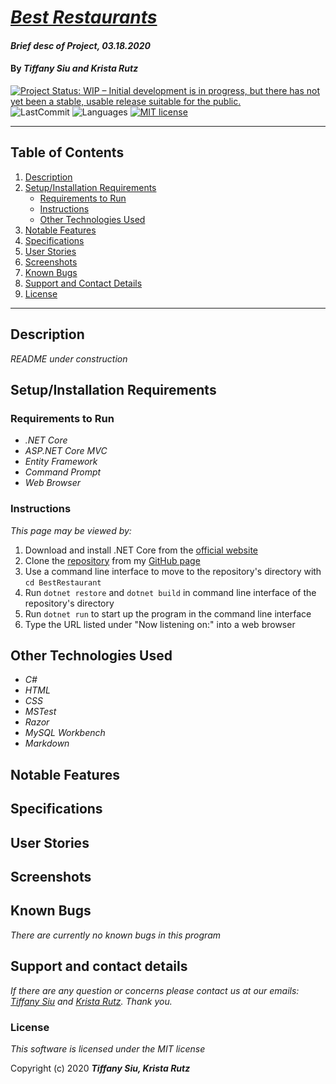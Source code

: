 # _[Best Restaurants](https://github.com/KristaRutz/best-restaurants)_

#### _Brief desc of Project, 03.18.2020_

#### By _**Tiffany Siu and Krista Rutz**_

<!-- [![Project Status: Inactive – The project has reached a stable, usable state but is no longer being actively developed; support/maintenance will be provided as time allows.](https://www.repostatus.org/badges/latest/inactive.svg)](https://www.repostatus.org/#inactive) -->
<!-- [![Project Status: Active – The project has reached a stable, usable state and is being actively developed.](https://www.repostatus.org/badges/latest/active.svg)](https://www.repostatus.org/#active) -->
[![Project Status: WIP – Initial development is in progress, but there has not yet been a stable, usable release suitable for the public.](https://www.repostatus.org/badges/latest/wip.svg)](https://www.repostatus.org/#wip)
![LastCommit](https://img.shields.io/github/last-commit/KristaRutz/best-restaurants)
![Languages](https://img.shields.io/github/languages/top/KristaRutz/best-restaurants)
[![MIT license](https://img.shields.io/badge/License-MIT-orange.svg)](https://lbesson.mit-license.org/)

---
## Table of Contents
1. [Description](#description)
2. [Setup/Installation Requirements](#setup/installation-requirements)
    - [Requirements to Run](#requirements-to-run)
    - [Instructions](#instructions)
    - [Other Technologies Used](#other-technologies-used)
3. [Notable Features](#notable-features)
4. [Specifications](#specifications)
5. [User Stories](#user-stories)
6. [Screenshots](#screenshots)
7. [Known Bugs](#known-bugs)
8. [Support and Contact Details](#support-and-contact-details)
9. [License](#license)
---
## Description

_README under construction_
<!-- _Detailed desc w/ purpose/usage, what does, motivation to create, why exists, other info for users/developers to have_ -->

## Setup/Installation Requirements

### Requirements to Run
* _.NET Core_
* _ASP.NET Core MVC_
* _Entity Framework_
* _Command Prompt_
* _Web Browser_

### Instructions

*This page may be viewed by:*

1. Download and install .NET Core from the [official website](https://dotnet.microsoft.com/download/dotnet-core/)
2. Clone the [repository](https://github.com/KristaRutz/best-restaurants.git) from my [GitHub page](https://github.com/KristaRutz)
3. Use a command line interface to move to the repository's directory with `cd BestRestaurant`
4. Run `dotnet restore` and `dotnet build` in command line interface of the repository's directory
5. Run `dotnet run` to start up the program in the command line interface
6. Type the URL listed under "Now listening on:" into a web browser 

## Other Technologies Used
* _C#_
* _HTML_
* _CSS_
* _MSTest_
* _Razor_
* _MySQL Workbench_
* _Markdown_

## Notable Features
<!-- _features that make project stand out_ -->

## Specifications

<!-- * _List of features the program should do, from simplest to more complex, handling all possible cases.  Can do as text or put in table, with example input and output_
  * _Example Input: expected input_
  * _Example Output: expected output_
 -->

## User Stories

<!-- * As a scheduler, I want to be able to organize nurses vacation schedules without much paperwork so that I can be more efficient.
* As a scheduler, I want to see a list of requests with the overlapping dates and the nurses that sent in the requests organized by priority so I can see which staff member should have priority in getting the request approved. -->

<!-- * Give stories for people who will use this project and what they'd want it to do.  Can include customers/end users, programmers that maintain code, etc. Use "As a <job title/type of user/etc>, I want to...<what want program to achieve>... so that I can...<reason>.-->


## Screenshots

<!-- _Here is a snippet of what the input looks like:_

![Snippet of input fields](img/snippet1.png)

_Here is a preview of what the output looks like:_

![Snippet of output box](img/snippet2.png) -->

<!-- _{Show pictures using ![alt text](image.jpg), show what library does as concisely as possible but don't need to explain how project solves problem from `code`_ -->

## Known Bugs

_There are currently no known bugs in this program_

## Support and contact details

_If there are any question or concerns please contact us at our emails: [Tiffany Siu](mailto:tsiu88@gmail.com) and [Krista Rutz](mailto:rutzkri000@gmail.com). Thank you._

### License

*This software is licensed under the MIT license*

Copyright (c) 2020 **_Tiffany Siu, Krista Rutz_**

